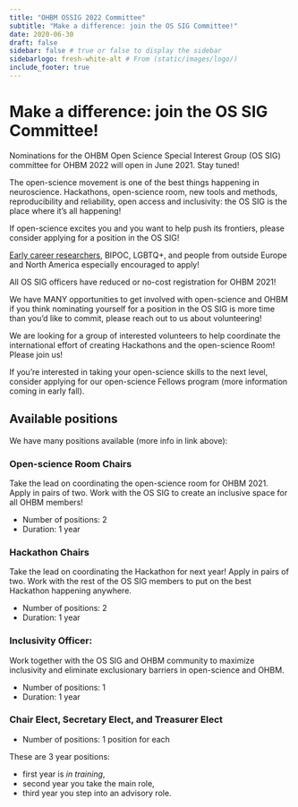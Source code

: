 ```yaml
---
title: "OHBM OSSIG 2022 Committee"
subtitle: "Make a difference: join the OS SIG Committee!"
date: 2020-06-30
draft: false
sidebar: false # true or false to display the sidebar
sidebarlogo: fresh-white-alt # From (static/images/logo/)
include_footer: true
---
```


# Make a difference: join the OS SIG Committee!

Nominations for the OHBM Open Science Special Interest Group (OS SIG) committee for OHBM 2022 will open in June 2021. Stay tuned!

The open-science movement is one of the best things happening in neuroscience. Hackathons, open-science room, new tools and methods, reproducibility and reliability, open access and inclusivity: the OS SIG is the place where it’s all happening!

If open-science excites you and you want to help push its frontiers, please consider applying for a position in the OS SIG! 

[Early career researchers](https://www.ohbmtrainees.com/), BIPOC, LGBTQ+, and people from outside Europe and North America especially encouraged to apply! 

All OS SIG officers have reduced or no-cost registration for OHBM 2021!

We have MANY opportunities to get involved with open-science and OHBM if you think nominating yourself for a position in the OS SIG is more time than you’d like to commit, please reach out to us about volunteering!

We are looking for a group of interested volunteers to help coordinate the international effort of creating Hackathons and the open-science Room! Please join us!

If you’re interested in taking your open-science skills to the next level, consider applying for our open-science Fellows program (more information coming in early fall).

## Available positions

We have many positions available (more info in link above):

### Open-science Room Chairs

Take the lead on coordinating the open-science room for OHBM 2021. Apply in pairs of two. Work with the OS SIG to create an inclusive space for all OHBM members! 

- Number of positions: 2
- Duration: 1 year

### Hackathon Chairs

Take the lead on coordinating the Hackathon for next year! Apply in pairs of two. Work with the rest of the OS SIG members to put on the best Hackathon happening anywhere.

- Number of positions: 2
- Duration: 1 year

### Inclusivity Officer: 

Work together with the OS SIG and OHBM community to maximize inclusivity and eliminate exclusionary barriers in open-science and OHBM.

- Number of positions: 1
- Duration: 1 year

### Chair Elect, Secretary Elect, and Treasurer Elect 

- Number of positions: 1 position for each

These are 3 year positions:
- first year is *in training*, 
- second year you take the main role, 
- third year you step into an advisory role. 